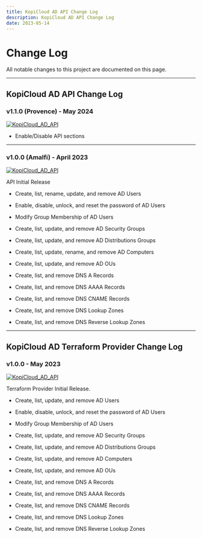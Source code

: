 ```yaml
---
title: KopiCloud AD API Change Log
description: KopiCloud AD API Change Log
date: 2023-05-14
---
```


# Change Log

All notable changes to this project are documented on this page.


----

## KopiCloud AD API Change Log

### v1.1.0 (Provence) - May 2024

[![KopiCloud_AD_API](https://img.shields.io/badge/kopiCloud_ad-v1.1+-blueviolet.svg)](https://adapi.kopicloud.com)

- Enable/Disable API sections

----

### v1.0.0 (Amalfi) - April 2023

[![KopiCloud_AD_API](https://img.shields.io/badge/kopiCloud_ad-v1.0+-blueviolet.svg)](https://adapi.kopicloud.com)

API Initial Release

- Create, list, rename, update, and remove AD Users

- Enable, disable, unlock, and reset the password of AD Users

- Modify Group Membership of AD Users

- Create, list, update, and remove AD Security Groups

- Create, list, update, and remove AD Distributions Groups

- Create, list, update, rename, and remove AD Computers

- Create, list, update, and remove AD OUs

- Create, list, and remove DNS A Records

- Create, list, and remove DNS AAAA Records

- Create, list, and remove DNS CNAME Records

- Create, list, and remove DNS Lookup Zones

- Create, list, and remove DNS Reverse Lookup Zones

----

## KopiCloud AD Terraform Provider Change Log

### v1.0.0 - May 2023

[![KopiCloud_AD_API](https://img.shields.io/badge/kopiCloud_ad-v1.0+-blueviolet.svg)](https://adapi.kopicloud.com)

Terraform Provider Initial Release.

- Create, list, update, and remove AD Users

- Enable, disable, unlock, and reset the password of AD Users

- Modify Group Membership of AD Users

- Create, list, update, and remove AD Security Groups

- Create, list, update, and remove AD Distributions Groups

- Create, list, update, and remove AD Computers

- Create, list, update, and remove AD OUs

- Create, list, and remove DNS A Records

- Create, list, and remove DNS AAAA Records

- Create, list, and remove DNS CNAME Records

- Create, list, and remove DNS Lookup Zones

- Create, list, and remove DNS Reverse Lookup Zones
